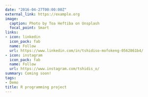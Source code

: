 ```yaml
---
date: "2016-04-27T00:00:00Z"
external_link: https://example.org
image:
  caption: Photo by Toa Heftiba on Unsplash
  focal_point: Smart
links:
- icon: linkedin
  icon_pack: fab
  name: Follow
  url: https://www.linkedin.com/in/tshidiso-mofokeng-0562861b4/
- icon: instagram
  icon_pack: fab
  name: Follow
  url: https://www.instagram.com/tshidis_o/
summary: Coming soon!
tags:
- Demo
title: R programming project
---
```

